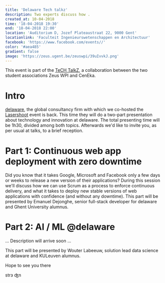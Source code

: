 ```yaml
---
title: 'Delaware Tech talkz'
description: Two experts discuss how .
created_at: 10-04-2018
time: '18-04-2018 19:30'
end: '18-04-2018 22:00'
location: 'Auditorium D, Jozef Plateaustraat 22, 9000 Gent'
locationlink: 'Faculteit Ingenieurswetenschappen en Architectuur'
facebook: 'https://www.facebook.com/events//'
color: '#aea485'
gradient: false
image: 'https://zeus.ugent.be/zeuswpi/39uIvvkJ.png'
---
```


This event is part of the [TeCH TalkZ](<%= @items['/blog/17-18/tech-talkz.md'].path %>), a collaboration between the two student associations Zeus WPI and CenEka.

# Intro

[delaware](https://www.delaware.pro/en-be), the global consultancy firm with which we co-hosted the [Lasershoot](<%= @items['/blog/17-18/lasershoot-blogpost.md'].path %>) event is back. This time they will do a two-part presentation about technology and innovation at delaware. The total presenting time will be 1h30, divided among both topics. Afterwards we'd like to invite you, as per usual at talks, to a brief reception.

# Part 1: Continuous web app deployment with zero downtime

Did you know that it takes Google, Microsoft and Facebook only a few days or weeks to release a new version of their applications?
During this session we'll discuss how we can use Scrum as a process to enforce continuous delivery, 
and what it takes to deploy new stable versions of web applications with confidence (and without any downtime).
This part will be presented by Emanuel Dejonghe, senior full-stack developer for delaware and Ghent University alumnus.

# Part 2: AI / ML @delaware

... Description will arrive soon ...

This part will be presented by Wouter Labeeuw, solution lead data science at delaware and KULeuven alumnus.

Hope to see you there

strɜ ʤn
